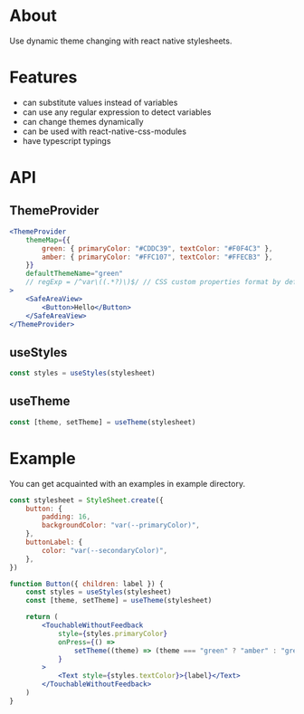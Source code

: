 # About

Use dynamic theme changing with react native stylesheets.

# Features

-   can substitute values instead of variables
-   can use any regular expression to detect variables
-   can change themes dynamically
-   can be used with react-native-css-modules
-   have typescript typings

# API

## ThemeProvider

```jsx
<ThemeProvider
	themeMap={{
		green: { primaryColor: "#CDDC39", textColor: "#F0F4C3" },
		amber: { primaryColor: "#FFC107", textColor: "#FFECB3" },
	}}
	defaultThemeName="green"
	// regExp = /^var\((.*?)\)$/ // CSS custom properties format by default. Example: "color: var(--customProp)"
>
	<SafeAreaView>
		<Button>Hello</Button>
	</SafeAreaView>
</ThemeProvider>
```

## useStyles

```jsx
const styles = useStyles(stylesheet)
```

## useTheme

```jsx
const [theme, setTheme] = useTheme(stylesheet)
```

# Example

You can get acquainted with an examples in example directory.

```jsx
const stylesheet = StyleSheet.create({
	button: {
		padding: 16,
		backgroundColor: "var(--primaryColor)",
	},
	buttonLabel: {
		color: "var(--secondaryColor)",
	},
})

function Button({ children: label }) {
	const styles = useStyles(stylesheet)
	const [theme, setTheme] = useTheme(stylesheet)

	return (
		<TouchableWithoutFeedback
			style={styles.primaryColor}
			onPress={() =>
				setTheme((theme) => (theme === "green" ? "amber" : "green"))
			}
		>
			<Text style={styles.textColor}>{label}</Text>
		</TouchableWithoutFeedback>
	)
}
```
